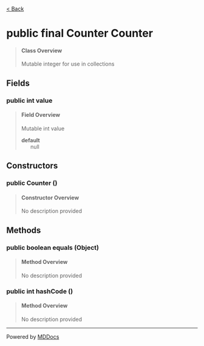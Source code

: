 [< Back](../README.md)
# public final Counter Counter #
>#### Class Overview ####
>Mutable integer for use in collections
## Fields ##
### public int value ###
>#### Field Overview ####
>Mutable int value
>
>**default**<br />
>&nbsp;&nbsp;&nbsp;&nbsp;&nbsp;&nbsp;null
>
## Constructors ##
### public Counter () ###
>#### Constructor Overview ####
>No description provided
>
## Methods ##
### public boolean equals (Object) ###
>#### Method Overview ####
>No description provided
>
### public int hashCode () ###
>#### Method Overview ####
>No description provided
>

---
Powered by [MDDocs](https://github.com/VRCube/MDDocs)